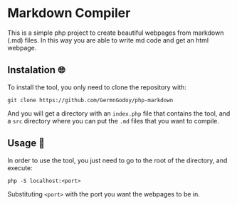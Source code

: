 # Markdown Compiler

This is a simple php project to create beautiful webpages from markdown (.md) files. In this way you are able to write md code and get an html webpage.

## Instalation 🌐

To install the tool, you only need to clone the repository with:

```console
git clone https://github.com/GermnGodoy/php-markdown
```

And you will get a directory with an `index.php` file that contains the tool, and a `src` directory where you can put the `.md` files that you want to compile.

## Usage 🎠

In order to use the tool, you just need to go to the root of the directory, and execute:

```console
php -S localhost:<port>
```

Substituting `<port>` with the port you want the webpages to be in.
